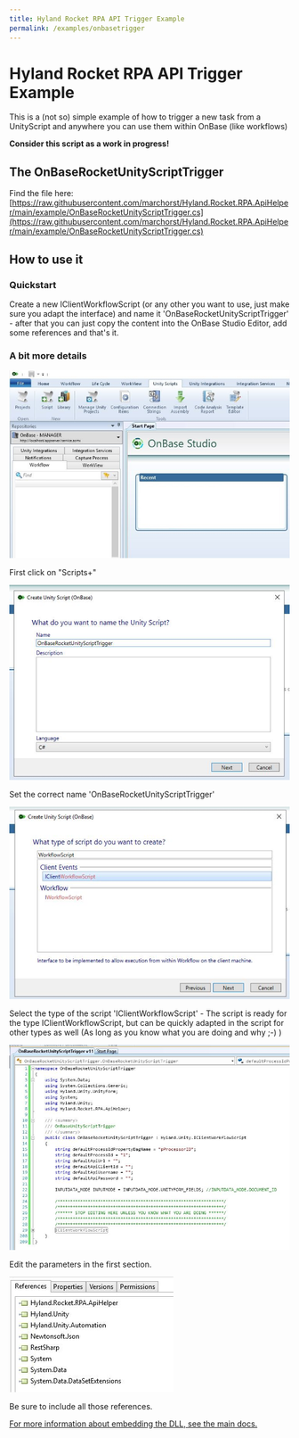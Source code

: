 ```yaml
---
title: Hyland Rocket RPA API Trigger Example
permalink: /examples/onbasetrigger
---
```


# Hyland Rocket RPA API Trigger Example

This is a (not so) simple example of how to trigger a new task from a UnityScript and anywhere you can use them within OnBase (like workflows)

**Consider this script as a work in progress!**

## The OnBaseRocketUnityScriptTrigger
Find the file here:
[https://raw.githubusercontent.com/marchorst/Hyland.Rocket.RPA.ApiHelper/main/example/OnBaseRocketUnityScriptTrigger.cs](https://raw.githubusercontent.com/marchorst/Hyland.Rocket.RPA.ApiHelper/main/example/OnBaseRocketUnityScriptTrigger.cs)

## How to use it
### Quickstart
Create a new IClientWorkflowScript (or any other you want to use, just make sure you adapt the interface) and name it 'OnBaseRocketUnityScriptTrigger' - after that you can just copy the content into the OnBase Studio Editor, add some references and that's it.

### A bit more details
![1 Step](https://raw.githubusercontent.com/marchorst/Hyland.Rocket.RPA.ApiHelper/main/example/1.JPG)

First click on "Scripts+"

![2 Step](https://raw.githubusercontent.com/marchorst/Hyland.Rocket.RPA.ApiHelper/main/example/2.JPG)

Set the correct name 'OnBaseRocketUnityScriptTrigger'

![3 Step](https://raw.githubusercontent.com/marchorst/Hyland.Rocket.RPA.ApiHelper/main/example/3.JPG)

Select the type of the script 'IClientWorkflowScript' - The script is ready for the type IClientWorkflowScript, but can be quickly adapted in the script for other types as well (As long as you know what you are doing and why ;-) )

![4 Step](https://raw.githubusercontent.com/marchorst/Hyland.Rocket.RPA.ApiHelper/main/example/4.JPG)

Edit the parameters in the first section.

![5 Step](https://raw.githubusercontent.com/marchorst/Hyland.Rocket.RPA.ApiHelper/main/example/5.JPG)

Be sure to include all those references.

[For more information about embedding the DLL, see the main docs.](/)
